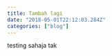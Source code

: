 ```yaml
---
title: Tambah lagi
date: "2018-05-01T22:12:03.284Z"
categories: ["blog"]
---
```


testing sahaja tak
